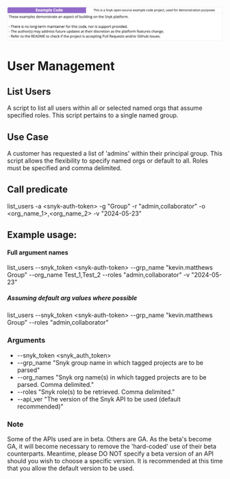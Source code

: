 ![snyk-oss-category](https://github.com/snyk-labs/oss-images/blob/main/oss-example.jpg)

# User Management
## List Users
A script to list all users within all or selected named orgs that assume specified roles. 
This script pertains to a single named group.

## Use Case
A customer has requested a list of 'admins' within their principal group. This script allows the flexibility 
to specify named orgs or default to all. Roles must be specified and comma delimited.

## Call predicate
list_users -a \<snyk-auth-token\> -g "Group" -r "admin,collaborator" -o <org_name_1>,<org_name_2> -v "2024-05-23"

## Example usage:
#### Full argument names
list_users --snyk_token \<snyk-auth-token\> --grp_name "kevin.matthews Group" --org_name Test_1,Test_2 --roles "admin,collaborator" -v "2024-05-23"

##### Assuming default arg values where possible
list_users --snyk_token \<snyk-auth-token\> --grp_name "kevin.matthews Group" --roles "admin,collaborator"


### Arguments
- --snyk_token <snyk_auth_token>
- --grp_name "Snyk group name in which tagged projects are to be parsed"
- --org_names "Snyk org name(s) in which tagged projects are to be parsed. Comma delimited."
- --roles "Snyk role(s) to be retrieved. Comma delimited."
- --api_ver "The version of the Snyk API to be used (default recommended)"

### Note 
Some of the APIs used are in beta. Others are GA. As the beta's become GA, it will become necessary to remove the 'hard-coded' use of their 
beta counterparts. Meantime, please DO NOT specify a beta version of an API should you wish to choose a specific 
version. It is recommended at this time that you allow the default version to be used.
